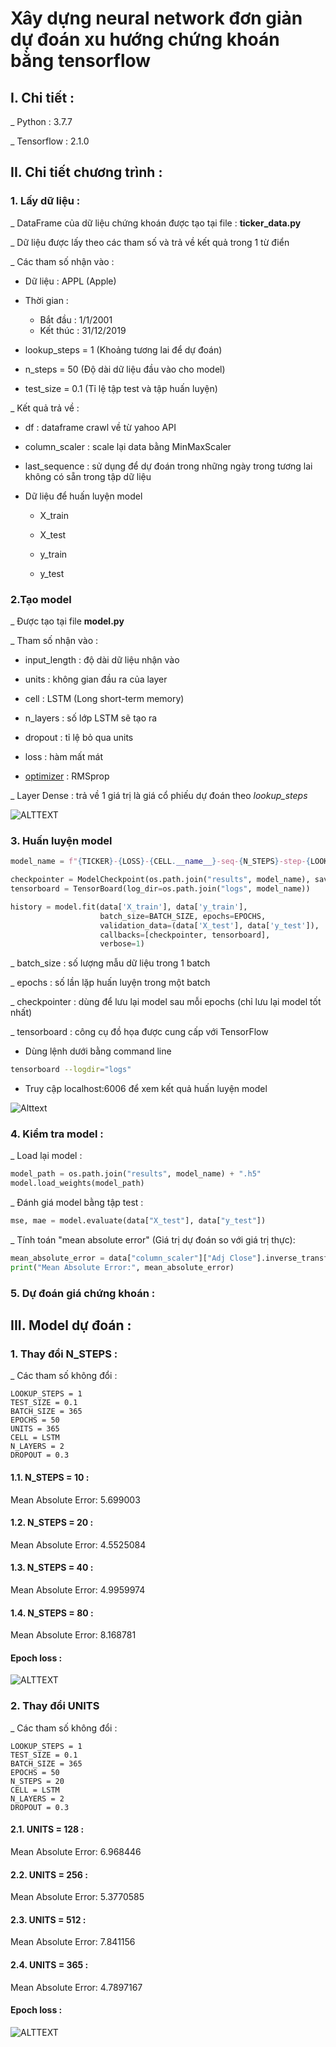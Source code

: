 # Xây dựng neural network đơn giản dự đoán xu hướng chứng khoán bằng tensorflow

## I. Chi tiết :

_ Python : 3.7.7

_ Tensorflow : 2.1.0 

## II. Chi tiết chương trình :

### 1. Lấy dữ liệu :

_ DataFrame của dữ liệu chứng khoán được tạo tại file : **ticker_data.py**

_ Dữ liệu được lấy theo các tham số và trả về kết quả trong 1 từ điển

_ Các tham số nhận vào :

- Dữ liệu : APPL (Apple)

- Thời gian :
    - Bắt đầu : 1/1/2001
    - Kết thúc : 31/12/2019

- lookup_steps = 1 (Khoảng tương lai để dự đoán)

- n_steps = 50 (Độ dài dữ liệu đầu vào cho model)

- test_size = 0.1 (Tỉ lệ tập test và tập huấn luyện)

_ Kết quả trả về :

- df : dataframe crawl về từ yahoo API

- column_scaler : scale lại data bằng MinMaxScaler

- last_sequence : sử dụng để dự đoán trong những ngày trong tương lai không có sẵn trong tập dữ liệu

- Dữ liệu để huấn luyện model 
    
    - X_train
    
    - X_test
    
    - y_train
    
    - y_test
    
### 2.Tạo model

_ Được tạo tại file **model.py**

_ Tham số nhận vào :

- input_length : độ dài dữ liệu nhận vào

- units : không gian đầu ra của layer

- cell : LSTM (Long short-term memory)

- n_layers : số lớp LSTM sẽ tạo ra

- dropout : tỉ lệ bỏ qua units

- loss : hàm mất mát

- [optimizer](https://keras.io/optimizers/) : RMSprop

_ Layer Dense : trả về 1 giá trị là giá cổ phiếu dự đoán theo *lookup_steps*

![ALTTEXT](img/model.png)

### 3. Huấn luyện model

```python
model_name = f"{TICKER}-{LOSS}-{CELL.__name__}-seq-{N_STEPS}-step-{LOOKUP_STEPS}-layers-{N_LAYERS}-units-{UNITS}"

checkpointer = ModelCheckpoint(os.path.join("results", model_name), save_best_only=True, verbose=1)
tensorboard = TensorBoard(log_dir=os.path.join("logs", model_name))

history = model.fit(data['X_train'], data['y_train'],
                    batch_size=BATCH_SIZE, epochs=EPOCHS,
                    validation_data=(data['X_test'], data['y_test']),
                    callbacks=[checkpointer, tensorboard],
                    verbose=1)
```

_ batch_size : số lượng mẫu dữ liệu trong 1 batch

_ epochs : số lần lặp huấn luyện trong một batch

_ checkpointer : dùng để lưu lại model sau mỗi epochs (chỉ lưu lại model tốt nhất)

_ tensorboard : công cụ đồ họa được cung cấp với TensorFlow
    
- Dùng lệnh dưới bằng command line
```bash
tensorboard --logdir="logs"
```

- Truy cập localhost:6006 để xem kết quả huấn luyện model 

![Alttext](img/tensorboard.png)


### 4. Kiểm tra model : 

_ Load lại model :

```python
model_path = os.path.join("results", model_name) + ".h5"
model.load_weights(model_path)
```

_ Đánh giá model bằng tập test :
```python
mse, mae = model.evaluate(data["X_test"], data["y_test"])
```

_ Tính toán "mean absolute error" (Giá trị dự đoán so với giá trị thực):
```python
mean_absolute_error = data["column_scaler"]["Adj Close"].inverse_transform(mae.reshape(1, -1))[0][0]
print("Mean Absolute Error:", mean_absolute_error)
```

### 5. Dự đoán giá chứng khoán :


## III. Model dự đoán :

###  1. Thay đổi N_STEPS :

_ Các tham số không đổi :
```
LOOKUP_STEPS = 1
TEST_SIZE = 0.1
BATCH_SIZE = 365
EPOCHS = 50
UNITS = 365
CELL = LSTM
N_LAYERS = 2
DROPOUT = 0.3
```
#### 1.1. N_STEPS = 10 :

Mean Absolute Error: 5.699003

#### 1.2. N_STEPS = 20 :

Mean Absolute Error: 4.5525084

#### 1.3. N_STEPS = 40 :

Mean Absolute Error: 4.9959974

#### 1.4. N_STEPS = 80 :

Mean Absolute Error: 8.168781 

#### Epoch loss :

![ALTTEXT](img/nStepsEpochLost.png)

### 2. Thay đổi UNITS

_ Các tham số không đổi :
```
LOOKUP_STEPS = 1
TEST_SIZE = 0.1
BATCH_SIZE = 365
EPOCHS = 50
N_STEPS = 20
CELL = LSTM
N_LAYERS = 2
DROPOUT = 0.3
```

#### 2.1. UNITS = 128 :

Mean Absolute Error: 6.968446 

#### 2.2. UNITS = 256 :

Mean Absolute Error: 5.3770585

#### 2.3. UNITS = 512 :

Mean Absolute Error: 7.841156 

#### 2.4. UNITS = 365 : 

Mean Absolute Error: 4.7897167

#### Epoch loss :

![ALTTEXT](img/unitsEpochLost.png)